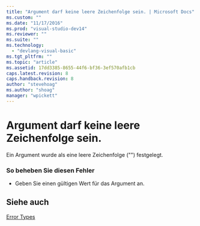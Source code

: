 ```yaml
---
title: "Argument darf keine leere Zeichenfolge sein. | Microsoft Docs"
ms.custom: ""
ms.date: "11/17/2016"
ms.prod: "visual-studio-dev14"
ms.reviewer: ""
ms.suite: ""
ms.technology: 
  - "devlang-visual-basic"
ms.tgt_pltfrm: ""
ms.topic: "article"
ms.assetid: 17dd3385-8655-44f6-bf36-3ef570afb1cb
caps.latest.revision: 8
caps.handback.revision: 8
author: "stevehoag"
ms.author: "shoag"
manager: "wpickett"
---
```

# Argument darf keine leere Zeichenfolge sein.
Ein Argument wurde als eine leere Zeichenfolge \(""\) festgelegt.  
  
### So beheben Sie diesen Fehler  
  
-   Geben Sie einen gültigen Wert für das Argument an.  
  
## Siehe auch  
 [Error Types](../../visual-basic/programming-guide/language-features/error-types.md)